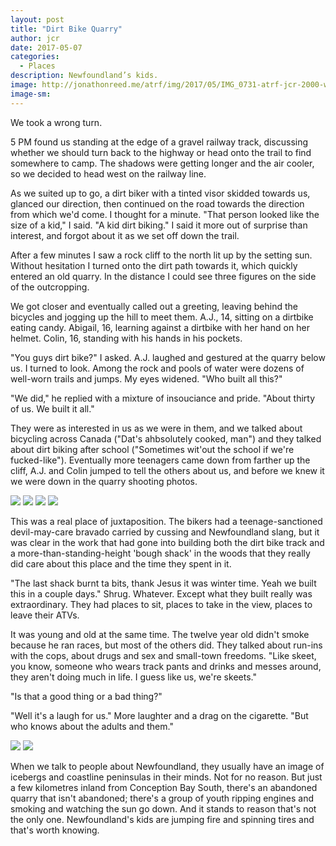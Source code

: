 ```yaml
---
layout: post
title: "Dirt Bike Quarry"
author: jcr
date: 2017-05-07
categories:
  - Places
description: Newfoundland’s kids.
image: http://jonathonreed.me/atrf/img/2017/05/IMG_0731-atrf-jcr-2000-web.jpg
image-sm:
---
```


We took a wrong turn.

5 PM found us standing at the edge of a gravel railway track, discussing whether we should turn back to the highway or head onto the trail to find somewhere to camp. The shadows were getting longer and the air cooler, so we decided to head west on the railway line.

As we suited up to go, a dirt biker with a tinted visor skidded towards us, glanced our direction, then continued on the road towards the direction from which we'd come. I thought for a minute. "That person looked like the size of a kid," I said. "A kid dirt biking." I said it more out of surprise than interest, and forgot about it as we set off down the trail.

After a few minutes I saw a rock cliff to the north lit up by the setting sun. Without hesitation I turned onto the dirt path towards it, which quickly entered an old quarry. In the distance I could see three figures on the side of the outcropping.

We got closer and eventually called out a greeting, leaving behind the bicycles and jogging up the hill to meet them. A.J., 14, sitting on a dirtbike eating candy. Abigail, 16, learning against a dirtbike with her hand on her helmet. Colin, 16, standing with his hands in his pockets.

"You guys dirt bike?" I asked. A.J. laughed and gestured at the quarry below us. I turned to look. Among the rock and pools of water were dozens of well-worn trails and jumps. My eyes widened. "Who built all this?"

"We did," he replied with a mixture of insouciance and pride. "About thirty of us. We built it all."

They were as interested in us as we were in them, and we talked about bicycling across Canada ("Dat's ahbsolutely cooked, man") and they talked about dirt biking after school ("Sometimes wit'out the school if we're fucked-like"). Eventually more teenagers came down from farther up the cliff, A.J. and Colin jumped to tell the others about us, and before we knew it we were down in the quarry shooting photos.

<img src="http://jonathonreed.me/atrf/img/2017/05/IMG_0678-atrf-jcr-2000-web.jpg">

<img src="http://jonathonreed.me/atrf/img/2017/05/IMG_0731-atrf-jcr-2000-web.jpg">

<img src="http://jonathonreed.me/atrf/img/2017/05/IMG_0682-atrf-jcr-2000-web.jpg">

<img src="http://jonathonreed.me/atrf/img/2017/05/IMG_0742-atrf-jcr-2000-web.jpg">

This was a real place of juxtaposition. The bikers had a teenage-sanctioned devil-may-care bravado carried by cussing and Newfoundland slang, but it was clear in the work that had gone into building both the dirt bike track and a more-than-standing-height 'bough shack' in the woods that they really did care about this place and the time they spent in it.

"The last shack burnt ta bits, thank Jesus it was winter time. Yeah we built this in a couple days." Shrug. Whatever. Except what they built really was extraordinary. They had places to sit, places to take in the view, places to leave their ATVs.

It was young and old at the same time. The twelve year old didn't smoke because he ran races, but most of the others did. They talked about run-ins with the cops, about drugs and sex and small-town freedoms. "Like skeet, you know, someone who wears track pants and drinks and messes around, they aren't doing much in life. I guess like us, we're skeets."

"Is that a good thing or a bad thing?"

"Well it's a laugh for us." More laughter and a drag on the cigarette. "But who knows about the adults and them."

<img src="http://jonathonreed.me/atrf/img/2017/05/IMG_0770-atrf-jcr-2000-web.jpg">

<img src="http://jonathonreed.me/atrf/img/2017/05/IMG_0776-atrf-jcr-2000-web.jpg">

When we talk to people about Newfoundland, they usually have an image of icebergs and coastline peninsulas in their minds. Not for no reason. But just a few kilometres inland from Conception Bay South, there's an abandoned quarry that isn't abandoned; there's a group of youth ripping engines and smoking and watching the sun go down. And it stands to reason that's not the only one. Newfoundland's kids are jumping fire and spinning tires and that's worth knowing.